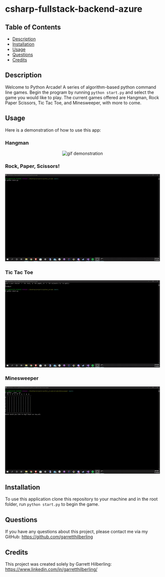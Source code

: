 # csharp-fullstack-backend-azure

## Table of Contents
* [Description](#Description)
* [Installation](#Installation)
* [Usage](#Usage)
* [Questions](#Questions)
* [Credits](#Credits)

## Description
Welcome to Python Arcade! A series of algorithm-based python command line games. Begin the program by running `python start.py` and select the game you would like to play. The current games offered are Hangman, Rock Paper Scissors, Tic Tac Toe, and Minesweeper, with more to come. 

## Usage
Here is a demonstration of how to use this app:

### Hangman
<div align="center">
        <img alt="gif demonstration" src="./assets/hangman.gif" width="700" />
</div>

### Rock, Paper, Scissors!
<div align="center">
        <img alt="gif demonstration" src="./assets/rock_paper_scissors.gif" width="700" />
</div>

### Tic Tac Toe
<div align="center">
        <img alt="gif demonstration" src="./assets/tic_tac_toe.gif" width="700" />
</div>

### Minesweeper
<div align="center">
        <img alt="gif demonstration" src="./assets/minesweeper.gif" width="700" />
</div>

## Installation
To use this application clone this repository to your machine and in the root folder, run `python start.py` to begin the game.

## Questions
If you have any questions about this project, please contact me via my GitHub: https://github.com/garretthilberling

## Credits
This project was created solely by Garrett Hilberling: https://www.linkedin.com/in/garretthilberling/
